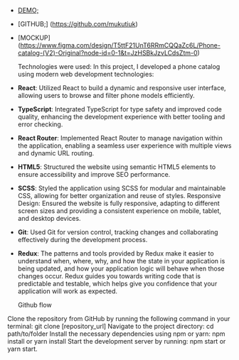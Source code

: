   - [DEMO;](https://mukutiuk.github.io/react_phone_catalog_landind/)

  - [GITHUB;] (https://github.com/mukutiuk)

  - [MOCKUP] (https://www.figma.com/design/T5ttF21UnT6RRmCQQaZc6L/Phone-catalog-(V2)-Original?node-id=0-1&t=JzHSBkJzvLCdsZtm-0)


    Technologies were used:
  In this project, I developed a phone catalog using modern web development technologies:

  - **React**: Utilized React to build a dynamic and responsive user interface, allowing users to browse and filter phone models efficiently.
  - **TypeScript**: Integrated TypeScript for type safety and improved code quality, enhancing the development experience with better tooling and error checking.
  - **React Router**: Implemented React Router to manage navigation within the application, enabling a seamless user experience with multiple views and dynamic URL routing.
  - **HTML5**: Structured the website using semantic HTML5 elements to ensure accessibility and improve SEO performance.
  - **SCSS**: Styled the application using SCSS for modular and maintainable CSS, allowing for better organization and reuse of styles.
  Responsive Design: Ensured the website is fully responsive, adapting to different screen sizes and providing a consistent experience on mobile, tablet, and desktop devices.
  - **Git**: Used Git for version control, tracking changes and collaborating effectively during the development process.
  - **Redux**: The patterns and tools provided by Redux make it easier to understand when, where, why, and how the state in your application is being updated, and how your application logic will behave when those changes occur. Redux guides you towards writing code that is predictable and testable, which helps give you confidence that your application will work as expected.

    Github flow

  Clone the repository from GitHub by running the following command in your terminal: git clone [repository_url]
  Navigate to the project directory: cd path/to/folder
  Install the necessary dependencies using npm or yarn: npm install or yarn install
  Start the development server by running: npm start or yarn start.